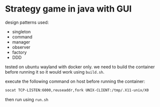 # Strategy game in java with GUI

design patterns used:
- singleton
- command
- manager
- observer
- factory
- DDD

tested on ubuntu wayland with docker only. we need to build the container before running it so it would work using `build.sh`.

execute the following command on host before running the container:

```sh
socat TCP-LISTEN:6000,reuseaddr,fork UNIX-CLIENT:/tmp/.X11-unix/X0
```

then run using `run.sh`